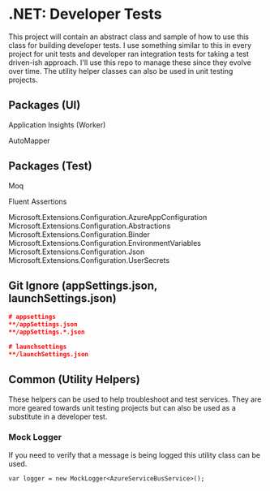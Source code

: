 # .NET: Developer Tests
This project will contain an abstract class and sample of how to use this class for building developer tests. I use something similar to this in every project for unit tests and developer ran integration tests for taking a test driven-ish approach. 
I'll use this repo to manage these since they evolve over time. The utility helper classes can also be used in unit testing projects.   

## Packages (UI)
Application Insights (Worker)

AutoMapper


## Packages (Test)

Moq

Fluent Assertions

Microsoft.Extensions.Configuration.AzureAppConfiguration   
Microsoft.Extensions.Configuration.Abstractions   
Microsoft.Extensions.Configuration.Binder   
Microsoft.Extensions.Configuration.EnvironmentVariables   
Microsoft.Extensions.Configuration.Json   
Microsoft.Extensions.Configuration.UserSecrets   

## Git Ignore (appSettings.json, launchSettings.json)
```json
# appsettings
**/appSettings.json
**/appSettings.*.json

# launchsettings
**/launchSettings.json
```

## Common (Utility Helpers)
These helpers can be used to help troubleshoot and test services. They are more geared towards unit testing projects but can also be used as a substitute in a developer test.

### Mock Logger
If you need to verify that a message is being logged this utility class can be used.

`var logger = new MockLogger<AzureServiceBusService>();`


